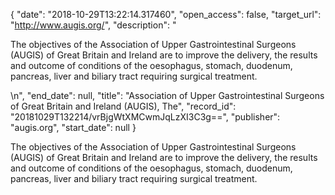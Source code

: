 {
  "date": "2018-10-29T13:22:14.317460", 
  "open_access": false, 
  "target_url": "http://www.augis.org/", 
  "description": "<p>The objectives of the Association of Upper Gastrointestinal Surgeons (AUGIS) of Great Britain and Ireland are to improve the delivery, the results and outcome of conditions of the oesophagus, stomach, duodenum, pancreas, liver and biliary tract requiring surgical treatment.</p>\n", 
  "end_date": null, 
  "title": "Association of Upper Gastrointestinal Surgeons of Great Britain and Ireland (AUGIS), The", 
  "record_id": "20181029T132214/vrBjgWtXMCwmJqLzXI3C3g==", 
  "publisher": "augis.org", 
  "start_date": null
}

<p>The objectives of the Association of Upper Gastrointestinal Surgeons (AUGIS) of Great Britain and Ireland are to improve the delivery, the results and outcome of conditions of the oesophagus, stomach, duodenum, pancreas, liver and biliary tract requiring surgical treatment.</p>
